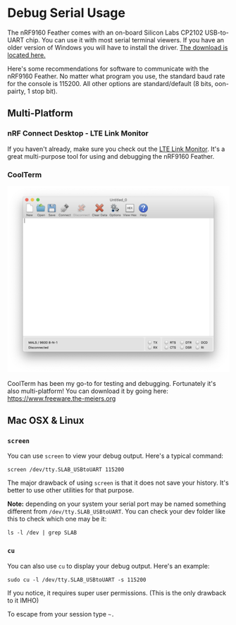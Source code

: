 # Debug Serial Usage

The nRF9160 Feather comes with an on-board Silicon Labs CP2102 USB-to-UART chip. You can use it with most serial terminal viewers. If you have an older version of Windows you will have to install the driver. [The download is located here.](https://www.silabs.com/products/development-tools/software/usb-to-uart-bridge-vcp-drivers)

Here's some recommendations for software to communicate with the nRF9160 Feather. No matter what program you use, the standard baud rate for the console is 115200. All other options are standard/default (8 bits, oon-pairty, 1 stop bit).

## Multi-Platform

### nRF Connect Desktop - LTE Link Monitor

If you haven't already, make sure you check out the [LTE Link Monitor](nrf9160-nrf-connect-desktop.md#lte-link-monitor). It's a great multi-purpose tool for using and debugging the nRF9160 Feather.

### CoolTerm

![CoolTerm](img/coolterm.png)

CoolTerm has been my go-to for testing and debugging. Fortunately it's also multi-platform! You can download it by going here: https://www.freeware.the-meiers.org

## Mac OSX & Linux

### `screen`

You can use `screen` to view your debug output. Here's a typical command:

```
screen /dev/tty.SLAB_USBtoUART 115200
```

The major drawback of using `screen` is that it does not save your history. It's better to use other utilities for that purpose.

**Note:** depending on your system your serial port may be named something different from `/dev/tty.SLAB_USBtoUART`. You can check your dev folder like this to check which one may be it:

```
ls -l /dev | grep SLAB
```


### `cu`

You can also use `cu` to display your debug output. Here's an example:

```
sudo cu -l /dev/tty.SLAB_USBtoUART -s 115200
```

If you notice, it requires super user permissions. (This is the only drawback to it IMHO)

To escape from your session type `~.`